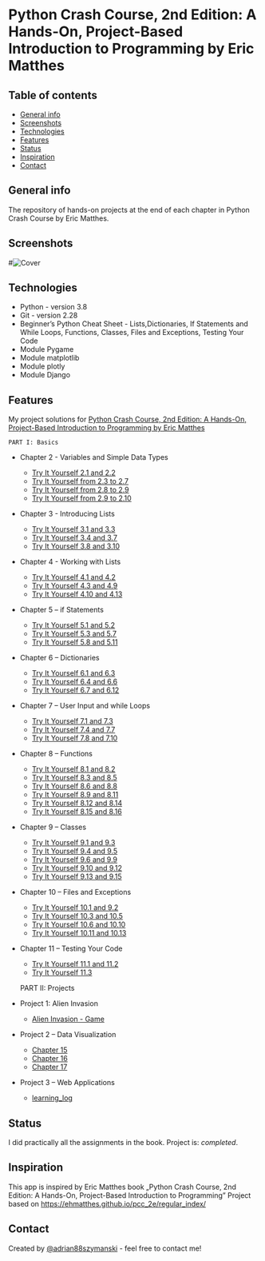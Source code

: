 # Python Crash Course, 2nd Edition: A Hands-On, Project-Based Introduction to Programming by Eric Matthes

## Table of contents
* [General info](#general-info)
* [Screenshots](#screenshots)
* [Technologies](#technologies)
* [Features](#features)
* [Status](#status)
* [Inspiration](#inspiration)
* [Contact](#contact)

## General info
The repository of hands-on projects at the end of each chapter in Python Crash Course by Eric Matthes.

## Screenshots
#![Cover](https://github.com/adrian88szymanski/Python_Crash_Course_Eric_Matthes/blob/master/img/cover.jpg)

## Technologies
* Python - version 3.8
* Git - version 2.28
* Beginner’s Python Cheat Sheet - Lists,Dictionaries,  If Statements and While Loops, Functions, Classes, Files and Exceptions, Testing Your Code
* Module Pygame
* Module matplotlib
* Module plotly
* Module Django

## Features
My project solutions for [Python Crash Course, 2nd Edition: A Hands-On, Project-Based Introduction to Programming by Eric Matthes](https://ehmatthes.github.io/pcc_2e/regular_index/)
    
    PART I: Basics

* Chapter 2 - Variables and Simple Data Types
    * [Try It Yourself 2.1 and 2.2](https://github.com/adrian88szymanski/Python_Crash_Course_Eric_Matthes/blob/master/Chapter%202/2.1_2.2.py)
    * [Try It Yourself from 2.3 to 2.7](https://github.com/adrian88szymanski/Python_Crash_Course_Eric_Matthes/blob/master/Chapter%202/2.3_2.4_2.5_2.6_2.7.py)
    * [Try It Yourself from 2.8 to 2.9](https://github.com/adrian88szymanski/Python_Crash_Course_Eric_Matthes/blob/master/Chapter%202/2.8_2.9.py)
    * [Try It Yourself from 2.9 to 2.10](https://github.com/adrian88szymanski/Python_Crash_Course_Eric_Matthes/blob/master/Chapter%202/2.9_2.10.py)
* Chapter 3 - Introducing Lists
    * [Try It Yourself 3.1 and 3.3](https://github.com/adrian88szymanski/Python_Crash_Course_Eric_Matthes/blob/master/Chapter%203/3.1_3.2_3.3.py)
    * [Try It Yourself 3.4 and 3.7](https://github.com/adrian88szymanski/Python_Crash_Course_Eric_Matthes/blob/master/Chapter%203/3.4_3.5_3.6_3.7.py)
    * [Try It Yourself 3.8 and 3.10](https://github.com/adrian88szymanski/Python_Crash_Course_Eric_Matthes/blob/master/Chapter%203/3.8_3.9_3.10.py)
* Chapter 4 - Working with Lists
    * [Try It Yourself 4.1 and 4.2](https://github.com/adrian88szymanski/Python_Crash_Course_Eric_Matthes/blob/master/Chapter%204/4.1_4.2_.py)
    * [Try It Yourself 4.3 and 4.9](https://github.com/adrian88szymanski/Python_Crash_Course_Eric_Matthes/blob/master/Chapter%204/4.3_4.4_4.5_4.6_4.7_4.8_4.9.py)
    * [Try It Yourself 4.10 and 4.13](https://github.com/adrian88szymanski/Python_Crash_Course_Eric_Matthes/blob/master/Chapter%204/4.10_4.11_4.12_4.13.py)
* Chapter 5 – if Statements
    * [Try It Yourself 5.1 and 5.2](https://github.com/adrian88szymanski/Python_Crash_Course_Eric_Matthes/blob/master/Chapter%205/5.1_5.2.py)
    * [Try It Yourself 5.3 and 5.7](https://github.com/adrian88szymanski/Python_Crash_Course_Eric_Matthes/blob/master/Chapter%205/5.3_5.4_5.5_5.6_5.7.py)
    * [Try It Yourself 5.8 and 5.11](https://github.com/adrian88szymanski/Python_Crash_Course_Eric_Matthes/blob/master/Chapter%205/5.8_5.9_5.10_5.11.py)
* Chapter 6 – Dictionaries
    * [Try It Yourself 6.1 and 6.3](https://github.com/adrian88szymanski/Python_Crash_Course_Eric_Matthes/blob/master/Chapter%206/6.1_6.2_6.3.py)
    * [Try It Yourself 6.4 and 6.6](https://github.com/adrian88szymanski/Python_Crash_Course_Eric_Matthes/blob/master/Chapter%206/6.4_6.5_6.6.py)
    * [Try It Yourself 6.7 and 6.12](https://github.com/adrian88szymanski/Python_Crash_Course_Eric_Matthes/blob/master/Chapter%206/6.7_6.8_6.9_6.10_6.11_6.12.py)
* Chapter 7 – User Input and while Loops
    * [Try It Yourself 7.1 and 7.3](https://github.com/adrian88szymanski/Python_Crash_Course_Eric_Matthes/blob/master/Chapter%207/7.1_7.2_7.3.py)
    * [Try It Yourself 7.4 and 7.7](https://github.com/adrian88szymanski/Python_Crash_Course_Eric_Matthes/blob/master/Chapter%207/7.4_7.5_7.6_7.7.py)
    * [Try It Yourself 7.8 and 7.10](https://github.com/adrian88szymanski/Python_Crash_Course_Eric_Matthes/blob/master/Chapter%207/7.8_7.9_7.10.p)
* Chapter 8 – Functions
    * [Try It Yourself 8.1 and 8.2](https://github.com/adrian88szymanski/Python_Crash_Course_Eric_Matthes/blob/master/Chapter%208/8.1_8.2.py)
    * [Try It Yourself 8.3 and 8.5](https://github.com/adrian88szymanski/Python_Crash_Course_Eric_Matthes/blob/master/Chapter%208/8.3_8.4_8.5.py)
    * [Try It Yourself 8.6 and 8.8](https://github.com/adrian88szymanski/Python_Crash_Course_Eric_Matthes/blob/master/Chapter%208/8.6_8.7_8.8.py)
    * [Try It Yourself 8.9 and 8.11](https://github.com/adrian88szymanski/Python_Crash_Course_Eric_Matthes/blob/master/Chapter%208/8.9_8.10_8.11.py)
    * [Try It Yourself 8.12 and 8.14](https://github.com/adrian88szymanski/Python_Crash_Course_Eric_Matthes/blob/master/Chapter%208/8.12_8.13_8.14.py)
    * [Try It Yourself 8.15 and 8.16](https://github.com/adrian88szymanski/Python_Crash_Course_Eric_Matthes/blob/master/Chapter%208/8.15_8.16_8.17.py)
* Chapter 9 – Classes
    * [Try It Yourself 9.1 and 9.3](https://github.com/adrian88szymanski/Python_Crash_Course_Eric_Matthes/blob/master/Chapter%209/9.1_9.2_9.3.py)
    * [Try It Yourself 9.4 and 9.5](https://github.com/adrian88szymanski/Python_Crash_Course_Eric_Matthes/blob/master/Chapter%209/9.4_9.5.py)
    * [Try It Yourself 9.6 and 9.9](https://github.com/adrian88szymanski/Python_Crash_Course_Eric_Matthes/blob/master/Chapter%209/9.6_9.7_9.8_9.9.py)
    * [Try It Yourself 9.10 and 9.12](https://github.com/adrian88szymanski/Python_Crash_Course_Eric_Matthes/blob/master/Chapter%209/9.10_9.11_9.12.py)
    * [Try It Yourself 9.13 and 9.15](https://github.com/adrian88szymanski/Python_Crash_Course_Eric_Matthes/blob/master/Chapter%209/9.13_9.14_9.15.py)
* Chapter 10 – Files and Exceptions
    * [Try It Yourself 10.1 and 9.2](https://github.com/adrian88szymanski/Python_Crash_Course_Eric_Matthes/blob/master/Chapter%2010/10.1_10.2.py)
    * [Try It Yourself 10.3 and 10.5](https://github.com/adrian88szymanski/Python_Crash_Course_Eric_Matthes/blob/master/Chapter%2010/10.3_10.4_10.5.py)
    * [Try It Yourself 10.6 and 10.10](https://github.com/adrian88szymanski/Python_Crash_Course_Eric_Matthes/blob/master/Chapter%2010/10.6_10.7_10.8_10.9_10.10.py)
    * [Try It Yourself 10.11 and 10.13](https://github.com/adrian88szymanski/Python_Crash_Course_Eric_Matthes/blob/master/Chapter%2010/10.11_10.12_10.13.py)
* Chapter 11 – Testing Your Code
    * [Try It Yourself 11.1 and 11.2](https://github.com/adrian88szymanski/Python_Crash_Course_Eric_Matthes/blob/master/Chapter%2011/11.1_11.2.py)
    * [Try It Yourself 11.3](https://github.com/adrian88szymanski/Python_Crash_Course_Eric_Matthes/blob/master/Chapter%2011/11.3.py)
    
    
    PART II: Projects
      
* Project 1: Alien Invasion
    * [Alien Invasion - Game](https://github.com/adrian88szymanski/Python_Crash_Course_Eric_Matthes/tree/master/alien_invasion)
* Project 2 – Data Visualization
    * [Chapter 15](https://github.com/adrian88szymanski/Python_Crash_Course_Eric_Matthes/tree/master/Chapter%2015)
    * [Chapter 16](https://github.com/adrian88szymanski/Python_Crash_Course_Eric_Matthes/tree/master/Chapter%2016)
    * [Chapter 17](https://github.com/adrian88szymanski/Python_Crash_Course_Eric_Matthes/tree/master/Chapter%2017)
* Project 3 – Web Applications
    * [learning_log](https://github.com/adrian88szymanski/Python_Crash_Course_Eric_Matthes/tree/master/learning_log)

## Status
I did practically all the assignments in the book.
Project is: _completed_.

## Inspiration
This app is inspired by Eric Matthes book „Python Crash Course, 2nd Edition: A Hands-On, Project-Based Introduction to Programming”
Project based on https://ehmatthes.github.io/pcc_2e/regular_index/

## Contact
Created by [@adrian88szymanski](https://github.com/adrian88szymanski) - feel free to contact me!

